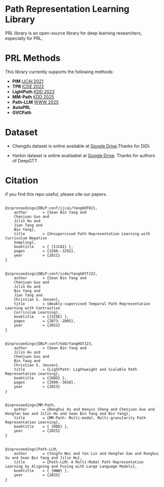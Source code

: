 # Path Representation Learning Library
PRL library is an open-source library for deep learning researchers, especially for PRL.

# PRL Methods

This library currently supports the following methods:

- **PIM** [IJCAI 2021](https://ijcai-21.org/index.html)
- **TPR** [ICDE 2022](https://icde2022.ieeecomputer.my/)
- **LightPath** [KDD 2023](https://kdd.org/kdd2023/index.html)
- **MM-Path** [KDD 2025](https://kdd2025.kdd.org/)
- **Path-LLM** [WWW 2025](https://www2025.thewebconf.org/)
- **AutoPRL**
- **GVCPath**

# Dataset 

- Chengdu dataset is online available at [Google Drive](https://drive.google.com/file/d/1xc1TKmEQ0VQ7daA6KVPri9J9OmsYLai_/view?usp=drive_link).Thanks for DiDi.

- Harbin dataset is online availaabel at [Google Drive](https://drive.google.com/file/d/1TqupyC0LVqUtGfoPuXmIjm2VUke1lx0b/view?usp=drive_link). Thanks for authors of DeepGTT


# Citation

if you find this repo useful, please cite our papers.

<pre> <code>
@inproceedings{DBLP:conf/ijcai/YangGHT021,
	author       = {Sean Bin Yang and
	Chenjuan Guo and
	Jilin Hu and
	Jian Tang and
	Bin Yang},
	title        = {Unsupervised Path Representation Learning with Curriculum Negative
	Sampling},
	booktitle    = { {IJCAI} },
	pages        = {3286--3292},
	year         = {2021}
} </code> </pre>

<pre> <code>
@inproceedings{DBLP:conf/icde/YangGHYTJ22,
	author       = {Sean Bin Yang and
	Chenjuan Guo and
	Jilin Hu and
	Bin Yang and
	Jian Tang and
	Christian S. Jensen},
	title        = {Weakly-supervised Temporal Path Representation Learning with Contrastive
	Curriculum Learning},
	booktitle    = {{ICDE} },
	pages        = {2873--2885},
	year         = {2022}
} </code> </pre>

<pre> <code>
@inproceedings{DBLP:conf/kdd/YangHGYJ23,
	author       = {Sean Bin Yang and
	Jilin Hu and
	Chenjuan Guo and
	Bin Yang and
	Christian S. Jensen},
	title        = {LightPath: Lightweight and Scalable Path Representation Learning},
	booktitle    = {{KDD} },
	pages        = {2999--3010},
	year         = {2023}
} </code> </pre>

<pre> <code>
@inproceedings{MM-Path,
	author       = {Ronghui Xu and Hanyin Cheng and Chenjuan Guo and Hongfan Gao and Jilin Hu and Sean Bin Yang and Bin Yang},
	title        = {MM-Path: Multi-modal, Multi-granularity Path Representation Learning},
	booktitle    = { {KDD} },
	year         = {2025}
} </code> </pre>

<pre> <code>
@inproceedings{Path-LLM,
	author       = {Yongfu Wei and Yan Lin and Hongfan Gao and Ronghui Xu and Sean Bin Yang and Jilin Hu},
	title        = {Path-LLM: A Multi-Modal Path Representation Learning by Aligning and Fusing with Large Language Models},
	booktitle    = { {WWW} },
	year         = {2025}
} </code> </pre>


